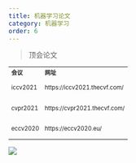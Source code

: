 ```yaml
---
title: 机器学习论文
category: 机器学习
order: 6
---
```


> 顶会论文
<table width="1033" style="font-size: 0.8em;">
	<tbody>
		<tr>
			<td>
				<strong>
					会议
				</strong>
			</td>
			<td>
				<strong>
					网址
				</strong>
			</td>
		</tr>
		<tr>
			<td>
				<p>
					iccv2021
				</p>
			</td>
			<td>
				https://iccv2021.thecvf.com/
			</td>
		</tr>
		<tr>
			<td>
				<p>
					cvpr2021
				</p>
			</td>
			<td>
				https://cvpr2021.thecvf.com/
			</td>
		</tr>
		<tr>
			<td>
				<p>
					eccv2020
				</p>
			</td>
			<td>
				https://eccv2020.eu/
			</td>
		</tr>
	</tbody>
</table>

![](//placehold.it/800x600)
